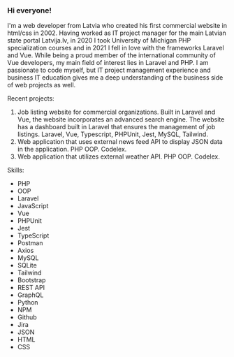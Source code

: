 ### Hi everyone!

I'm a web developer from Latvia who created his first commercial website in html/css in 2002. 
Having worked as IT project manager for the main Latvian state portal Latvija.lv, in 2020 I took University of Michigan PHP specialization courses and in 2021 I fell in love with the frameworks Laravel and Vue. While being a proud member of the international community of Vue developers, my main field of interest lies in Laravel and PHP. I am passionate to code myself, but IT project management experience and business IT education gives me a deep understanding of the business side of web projects as well.

Recent projects:
1. Job listing website for commercial organizations. Built in Laravel and Vue, the website incorporates an advanced search engine. The website has a dashboard built in Laravel that ensures the management of job listings. Laravel, Vue, Typescript, PHPUnit, Jest, MySQL, Tailwind.
2. Web application that uses external news feed API to display JSON data in the application. PHP OOP. Codelex.
3. Web application that utilizes external weather API. PHP OOP. Codelex.

Skills:
- PHP
- OOP
- Laravel
- JavaScript
- Vue
- PHPUnit
- Jest
- TypeScript
- Postman
- Axios
- MySQL
- SQLite
- Tailwind
- Bootstrap
- REST API
- GraphQL
- Python
- NPM
- Github
- Jira
- JSON
- HTML
- CSS






<!--
**azemitis/azemitis** is a ✨ _special_ ✨ repository because its `README.md` (this file) appears on your GitHub profile.

Here are some ideas to get you started:

- 🔭 I’m currently working on ...
- 🌱 I’m currently learning ...
- 👯 I’m looking to collaborate on ...
- 🤔 I’m looking for help with ...
- 💬 Ask me about ...
- 📫 How to reach me: ...
- 😄 Pronouns: ...
- ⚡ Fun fact: ...
-->
